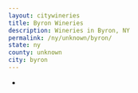 ```yaml
---
layout: citywineries
title: Byron Wineries
description: Wineries in Byron, NY
permalink: /ny/unknown/byron/
state: ny
county: unknown
city: byron
---
```

-
